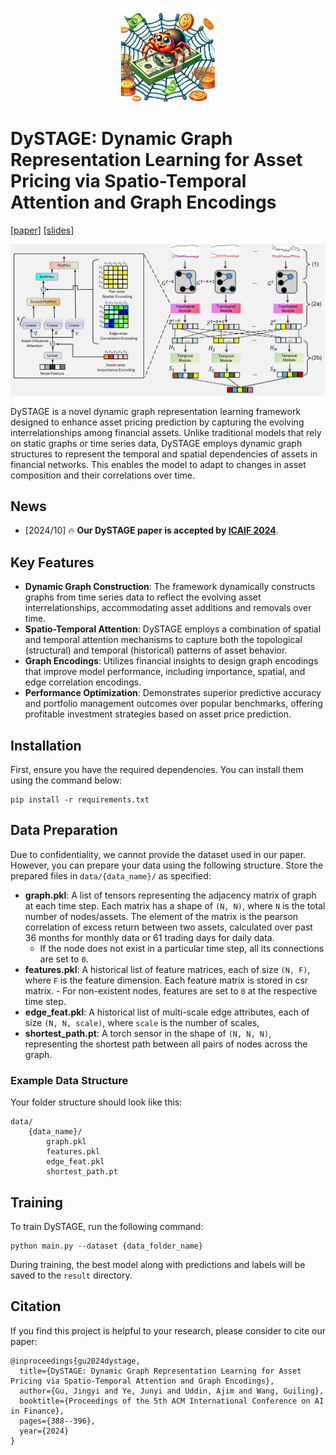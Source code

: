<p align="center">
    <img src="assets/figures/logo.png" width="150"> 
</p>

# DySTAGE: Dynamic Graph Representation Learning for Asset Pricing via Spatio-Temporal Attention and Graph Encodings

[[paper](https://dl.acm.org/doi/pdf/10.1145/3677052.3698680)] [[slides](./assets/DySTAGE_slides.pdf)]

![framework](./assets/figures/DySTAGE.png)


DySTAGE is a novel dynamic graph representation learning framework designed to enhance asset pricing prediction by capturing the evolving interrelationships among financial assets. Unlike traditional models that rely on static graphs or time series data, DySTAGE employs dynamic graph structures to represent the temporal and spatial dependencies of assets in financial networks. This enables the model to adapt to changes in asset composition and their correlations over time.

## News
- [2024/10] 🔥 **Our DySTAGE paper is accepted by [ICAIF 2024](https://dl.acm.org/doi/proceedings/10.1145/3677052)**.

## Key Features
- **Dynamic Graph Construction**: The framework dynamically constructs graphs from time series data to reflect the evolving asset interrelationships, accommodating asset additions and removals over time.
- **Spatio-Temporal Attention**: DySTAGE employs a combination of spatial and temporal attention mechanisms to capture both the topological (structural) and temporal (historical) patterns of asset behavior.
- **Graph Encodings**: Utilizes financial insights to design graph encodings that improve model performance, including importance, spatial, and edge correlation encodings.
- **Performance Optimization**: Demonstrates superior predictive accuracy and portfolio management outcomes over popular benchmarks, offering profitable investment strategies based on asset price prediction.

## Installation

First, ensure you have the required dependencies. You can install them using the command below:
```
pip install -r requirements.txt
```

## Data Preparation

Due to confidentiality, we cannot provide the dataset used in our paper. However, you can prepare your data using the following structure. Store the prepared files in `data/{data_name}/` as specified:

- **graph.pkl**: A list of tensors representing the adjacency matrix of graph at each time step. Each matrix has a shape of `(N, N)`, where `N` is the total number of nodes/assets. The element of the matrix is the pearson correlation of excess return between two assets, calculated over past 36 months for monthly data or 61 trading days for daily data.
  - If the node does not exist in a particular time step, all its connections are set to `0`.
- **features.pkl**: A historical list of feature matrices, each of size `(N, F)`, where `F` is the feature dimension. Each feature matrix is stored in csr matrix.     - For non-existent nodes, features are set to `0` at the respective time step.
- **edge_feat.pkl**: A historical list of multi-scale edge attributes, each of size `(N, N, scale)`, where `scale` is the number of scales, 
- **shortest_path.pt**: A torch sensor in the shape of `(N, N, N)`, representing the shortest path between all pairs of nodes across the graph.

### Example Data Structure
Your folder structure should look like this:
```
data/
    {data_name}/
        graph.pkl
        features.pkl
        edge_feat.pkl
        shortest_path.pt
```

## Training
To train DySTAGE, run the following command:
```
python main.py --dataset {data_folder_name}
```
During training, the best model along with predictions and labels will be saved to the `result` directory.

## Citation
If you find this project is helpful to your research, please consider to cite our paper:
```
@inproceedings{gu2024dystage,
  title={DySTAGE: Dynamic Graph Representation Learning for Asset Pricing via Spatio-Temporal Attention and Graph Encodings},
  author={Gu, Jingyi and Ye, Junyi and Uddin, Ajim and Wang, Guiling},
  booktitle={Proceedings of the 5th ACM International Conference on AI in Finance},
  pages={388--396},
  year={2024}
}
```
